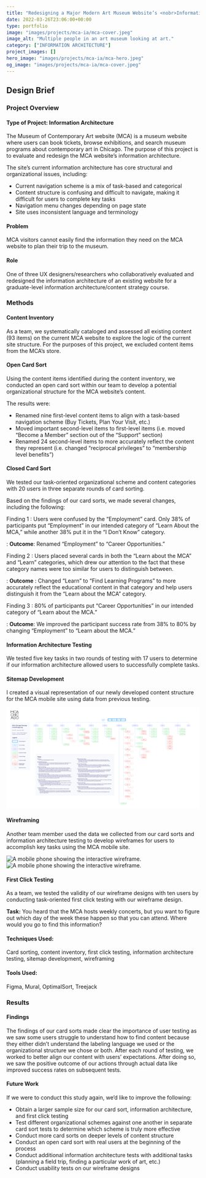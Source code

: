 ```yaml
---
title: "Redesigning a Major Modern Art Museum Website’s <nobr>Information Architecture</nobr>"
date: 2022-03-26T23:06:00+00:00
type: portfolio
image: "images/projects/mca-ia/mca-cover.jpeg"
image_alt: "Multiple people in an art museum looking at art."
category: ["INFORMATION ARCHITECTURE"]
project_images: []
hero_image: "images/projects/mca-ia/mca-hero.jpeg"
og_image: "images/projects/mca-ia/mca-cover.jpeg"
---
```


## Design Brief

### Project Overview

#### Type of Project: Information Architecture

The Museum of Contemporary Art website (MCA) is a museum website where users can book tickets, browse exhibitions, and search museum programs about contemporary art in Chicago. The purpose of this project is to evaluate and redesign the MCA website’s information architecture.

The site’s current information architecture has core structural and organizational issues, including:

- Current navigation scheme is a mix of task-based and categorical
- Content structure is confusing and difficult to navigate, making it difficult for users to complete
  key tasks
- Navigation menu changes depending on page state
- Site uses inconsistent language and terminology

#### Problem

MCA visitors cannot easily find the information they need on the MCA website to plan their trip to the museum.

#### Role

One of three UX designers/researchers who collaboratively evaluated and redesigned the information architecture of an existing website for a graduate-level information architecture/content strategy course.

### Methods

#### Content Inventory

As a team, we systematically cataloged and assessed all existing content (93 items) on the current MCA website to explore the logic of the current site structure. For the purposes of this project, we excluded content items from the MCA’s store.

#### Open Card Sort

Using the content items identified during the content inventory, we conducted an open card sort within our team to develop a potential organizational structure for the MCA website’s content.

The results were:

- Renamed nine first-level content items to align with a task-based navigation scheme (Buy Tickets, Plan Your Visit, etc.)
- Moved important second-level items to first-level items (i.e. moved “Become a Member” section out of the “Support” section)
- Renamed 24 second-level items to more accurately reflect the content they represent (i.e. changed “reciprocal privileges” to “membership level benefits”)

#### Closed Card Sort

We tested our task-oriented organizational scheme and content categories with 20 users in three separate rounds of card sorting.

Based on the findings of our card sorts, we made several changes, including the following:

Finding 1
: Users were confused by the “Employment” card. Only 38% of participants put “Employment” in our intended category of “Learn About the MCA,” while another 38% put it in the “I Don’t Know” category.

: **Outcome**: Renamed “Employment” to “Career Opportunities.”

Finding 2
: Users placed several cards in both the “Learn about the MCA” and “Learn” categories, which drew our attention to the fact that these category names were too similar for users to distinguish between.

: **Outcome** : Changed “Learn” to “Find Learning Programs” to more accurately reflect the educational content in that category and help users distinguish it from the “Learn about the MCA” category.

Finding 3
: 80% of participants put “Career Opportunities” in our intended category of “Learn about the MCA.”

: **Outcome**: We improved the participant success rate from 38% to 80% by changing “Employment” to “Learn about the MCA.”

#### Information Architecture Testing

We tested five key tasks in two rounds of testing with 17 users to determine if our information architecture allowed users to successfully complete tasks.

#### Sitemap Development

I created a visual representation of our newly developed content structure for the MCA mobile site using data from previous testing.

![Sitemap for the Museum of Contemporary Art.](/images/projects/mca-ia/mca-chicago-sitemap.png)

#### Wireframing

Another team member used the data we collected from our card sorts and information architecture testing to develop wireframes for users to accomplish key tasks using the MCA mobile site.

![A mobile phone showing the interactive wireframe.](/images/projects/mca-ia/mca-task-1.gif)
![A mobile phone showing the interactive wireframe.](/images/projects/mca-ia/mca-task-2.gif)

#### First Click Testing

As a team, we tested the validity of our wireframe designs with ten users by conducting task-oriented first click testing with our wireframe design.

**Task:** You heard that the MCA hosts weekly concerts, but you want to figure out which day of the week these happen so that you can attend. Where would you go to find this information?

#### Techniques Used:

Card sorting, content inventory, first click testing, information architecture testing, sitemap development, wireframing

#### Tools Used:

Figma, Mural, OptimalSort, Treejack

### Results

#### Findings

The findings of our card sorts made clear the importance of user testing as we saw some users struggle to understand how to find content because they either didn’t understand the labeling language we used or the organizational structure we chose or both. After each round of testing, we worked to better align our content with users’ expectations. After doing so, we saw the positive outcome of our actions through actual data like improved success rates on subsequent tests.

#### Future Work

If we were to conduct this study again, we’d like to improve the following:

- Obtain a larger sample size for our card sort, information architecture, and first click testing
- Test different organizational schemes against one another in separate card sort tests to determine which scheme is truly more effective
- Conduct more card sorts on deeper levels of content structure
- Conduct an open card sort with real users at the beginning of the process
- Conduct additional information architecture tests with additional tasks (planning a field trip, finding a particular work of art, etc.)
- Conduct usability tests on our wireframe designs
